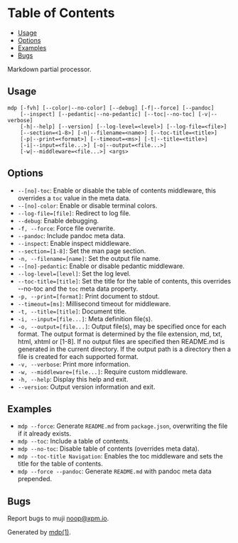 Table of Contents
=================

  * [Usage](#usage)
  * [Options](#options)
  * [Examples](#examples)
  * [Bugs](#bugs)

Markdown partial processor.

## Usage

```
mdp [-fvh] [--color|--no-color] [--debug] [-f|--force] [--pandoc]
    [--inspect] [--pedantic|--no-pedantic] [--toc|--no-toc] [-v|--verbose]
    [-h|--help] [--version] [--log-level=<level>] [--log-file=<file>]
    [--section=<1-8>] [-n|--filename=<name>] [--toc-title=<title>]
    [-p|--print=<format>] [--timeout=<ms>] [-t|--title=<title>]
    [-i|--input=<file...>] [-o|--output=<file...>]
    [-w|--middleware=<file...>] <args>
```

## Options

* `--[no]-toc`: Enable or disable the table of contents middleware, this overrides a `toc` value in the meta data.
* `--[no]-color`: Enable or disable terminal colors.
* `--log-file=[file]`: Redirect to log file.
* `--debug`: Enable debugging.
* `-f, --force`: Force file overwrite.
* `--pandoc`: Include pandoc meta data.
* `--inspect`: Enable inspect middleware.
* `--section=[1-8]`: Set the man page section.
* `-n, --filename=[name]`: Set the output file name.
* `--[no]-pedantic`: Enable or disable pedantic middleware.
* `--log-level=[level]`: Set the log level.
* `--toc-title=[title]`: Set the title for the table of contents, this overrides --no-toc and the `toc` meta data property.
* `-p, --print=[format]`: Print document to stdout.
* `--timeout=[ms]`: Millisecond timeout for middleware.
* `-t, --title=[title]`: Document title.
* `-i, --input=[file...]`: Meta definition file(s).
* `-o, --output=[file...]`: Output file(s), may be specified once for each format. The output format is determined by the file extension, md, txt, html, xhtml or [1-8]. If no output files are specified then README.md is generated in the current directory. If the output path is a directory then a file is created for each supported format.
* `-v, --verbose`: Print more information.
* `-w, --middleware=[file...]`: Require custom middleware.
* `-h, --help`: Display this help and exit.
* `--version`: Output version information and exit.

## Examples

* `mdp --force`: Generate `README.md` from `package.json`, overwriting the file if it already exists.
* `mdp --toc`: Include a table of contents.
* `mdp --no-toc`: Disable table of contents (overrides meta data).
* `mdp --toc-title Navigation`: Enables the toc middleware and sets the title for the table of contents.
* `mdp --force --pandoc`: Generate `README.md` with pandoc meta data prepended.

## Bugs

Report bugs to muji [&#x6e;&#111;&#x6f;&#x70;&#x40;&#x78;&#112;&#109;&#46;&#x69;&#x6f;](&#109;&#97;&#x69;&#x6c;&#x74;&#111;&#x3a;&#x6e;&#111;&#x6f;&#x70;&#x40;&#x78;&#112;&#109;&#46;&#x69;&#x6f;).

Generated by [mdp(1)](https://github.com/freeformsystems/mdp).

